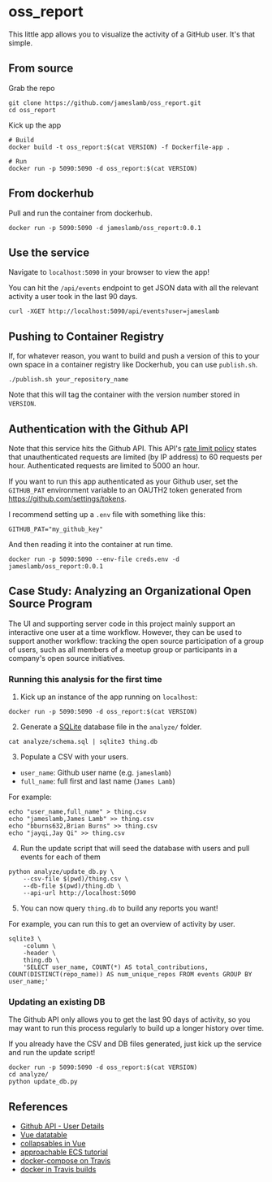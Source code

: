 # oss_report

This little app allows you to visualize the activity of a GitHub user. It's that simple.

## From source

Grab the repo

```{bash}
git clone https://github.com/jameslamb/oss_report.git
cd oss_report
```

Kick up the app

```
# Build
docker build -t oss_report:$(cat VERSION) -f Dockerfile-app .

# Run
docker run -p 5090:5090 -d oss_report:$(cat VERSION)
```

## From dockerhub

Pull and run the container from dockerhub.

```{bash}
docker run -p 5090:5090 -d jameslamb/oss_report:0.0.1
```

## Use the service

Navigate to `localhost:5090` in your browser to view the app!

You can hit the `/api/events` endpoint to get JSON data with all the relevant activity a user took in the last 90 days.

```
curl -XGET http://localhost:5090/api/events?user=jameslamb
```

## Pushing to Container Registry

If, for whatever reason, you want to build and push a version of this to your own space in a container registry like Dockerhub, you can use `publish.sh`.

```{bash}
./publish.sh your_repository_name
```

Note that this will tag the container with the version number stored in `VERSION`.

## Authentication with the Github API

Note that this service hits the Github API. This API's [rate limit policy](https://developer.github.com/v3/#rate-limiting) states that unauthenticated requests are limited (by IP address) to 60 requests per hour. Authenticated requests are limited to 5000 an hour.

If you want to run this app authenticated as your Github user, set the `GITHUB_PAT` environment variable to an OAUTH2 token generated from https://github.com/settings/tokens.

I recommend setting up a `.env` file with something like this:

```
GITHUB_PAT="my_github_key"
```

And then reading it into the container at run time.

```
docker run -p 5090:5090 --env-file creds.env -d jameslamb/oss_report:0.0.1
```

## Case Study: Analyzing an Organizational Open Source Program

The UI and supporting server code in this project mainly support an interactive one user at a time workflow. However, they can be used to support another workflow: tracking the open source participation of a group of users, such as all members of a meetup group or participants in a company's open source initiatives.

### Running this analysis for the first time

1. Kick up an instance of the app running on `localhost`:

```
docker run -p 5090:5090 -d oss_report:$(cat VERSION)
```

2. Generate a [SQLite](https://docs.python.org/2/library/sqlite3.html) database file in the `analyze/` folder.

```
cat analyze/schema.sql | sqlite3 thing.db
```

3. Populate a CSV with your users.

* `user_name`: Github user name (e.g. `jameslamb`)
* `full_name`: full first and last name (`James Lamb`)

For example:

```
echo "user_name,full_name" > thing.csv
echo "jameslamb,James Lamb" >> thing.csv
echo "bburns632,Brian Burns" >> thing.csv
echo "jayqi,Jay Qi" >> thing.csv
```

4. Run the update script that will seed the database with users and pull events for each of them

```
python analyze/update_db.py \
    --csv-file $(pwd)/thing.csv \
    --db-file $(pwd)/thing.db \
    --api-url http://localhost:5090
```

5. You can now query `thing.db` to build any reports you want!

For example, you can run this to get an overview of activity by user.

```
sqlite3 \
    -column \
    -header \
    thing.db \
    'SELECT user_name, COUNT(*) AS total_contributions, COUNT(DISTINCT(repo_name)) AS num_unique_repos FROM events GROUP BY user_name;'
```

### Updating an existing DB

The Github API only allows you to get the last 90 days of activity, so you may want to run this process regularly to build up a longer history over time. 

If you already have the CSV and DB files generated, just kick up the service and run the update script! 

```
docker run -p 5090:5090 -d oss_report:$(cat VERSION)
cd analyze/
python update_db.py
```

## References

* [Github API - User Details](https://developer.github.com/v3/users/#get-contextual-information-about-a-user)
* [Vue datatable](https://www.npmjs.com/package/vuejs-datatable)
* [collapsables in Vue](https://bootstrap-vue.js.org/docs/components/collapse/)
* [approachable ECS tutorial](https://www.ybrikman.com/writing/2015/11/11/running-docker-aws-ground-up/)
* [docker-compose on Travis](http://elliot.land/post/using-docker-compose-on-travis-ci)
* [docker in Travis builds](https://docs.travis-ci.com/user/docker/)
